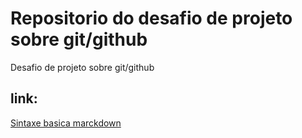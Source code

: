 # Repositorio do desafio de projeto sobre git/github
Desafio de projeto sobre git/github
## link:
[Sintaxe basica marckdown](https://www.markdownguide.org/basic-syntax/)
